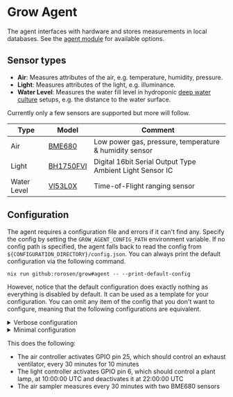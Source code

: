 # Grow Agent

The agent interfaces with hardware and stores measurements in local databases. See the
[agent module](../nix/modules/agent.nix) for available options.

## Sensor types

- **Air**: Measures attributes of the air, e.g. temperature, humidity, pressure.
- **Light**: Measures attributes of the light, e.g. illuminance.
- **Water Level**: Measures the water fill level in hydroponic
  [deep water culture](https://en.wikipedia.org/wiki/Deep_water_culture) setups, e.g. the distance
  to the water surface.

Currently only a few sensors are supported but more will follow.

| Type        | Model                                                                                                    | Comment                                                  |
| ----------- | -------------------------------------------------------------------------------------------------------- | -------------------------------------------------------- |
| Air         | [BME680](https://www.bosch-sensortec.com/media/boschsensortec/downloads/datasheets/bst-bme680-ds001.pdf) | Low power gas, pressure, temperature & humidity sensor   |
| Light       | [BH1750FVI](https://www.mouser.com/datasheet/2/348/bh1750fvi-e-186247.pdf)                               | Digital 16bit Serial Output Type Ambient Light Sensor IC |
| Water Level | [Vl53L0X](https://www.st.com/resource/en/datasheet/vl53l0x.pdf)                                          | Time-of-Flight ranging sensor                            |

## Configuration

The agent requires a configuration file and errors if it can't find any. Specify the config by
setting the `GROW_AGENT_CONFIG_PATH` environment variable. If no config path is specified, the agent
falls back to read the config from `${CONFIGURATION_DIRECTORY}/config.json`. You can always print
the default configuration via the following command.

```shell
nix run github:rorosen/grow#agent -- --print-default-config
```

However, notice that the default configuration does exactly nothing as everything is disabled by
default. It can be used as a template for your configuration. You can omit any item of the config
that you don't want to configure, meaning that the following configurations are equivalent.

<details>
<summary>Verbose configuration</summary>

```json
{
  "i2c_path": "/dev/i2c-1",
  "gpio_path": "/dev/gpiochip0",
  "grow_id": "grow",
  "air": {
    "control": {
      "mode": "Cyclic",
      "pin": 25,
      "on_duration_secs": 600,
      "off_duration_secs": 1800
    },
    "sample": {
      "sample_rate_secs": 1800,
      "sensors": {
        "left": {
          "address": "0x77",
          "model": "Bme680"
        },
        "right": {
          "address": "0x76",
          "model": "Bme680"
        }
      }
    }
  },
  "air_pump_control": {
    "mode": "Off",
    "pin": 0
  },
  "fan": {
    "mode": "Off",
    "pin": 0,
    "on_duration_secs": 0,
    "off_duration_secs": 0
  },
  "light": {
    "control": {
      "mode": "TimeBased",
      "pin": 6,
      "activate_time": "10:00:00",
      "deactivate_time": "22:00:00"
    },
    "sample": {
      "sample_rate_secs": 0,
      "sensors": {}
    }
  },
  "water_level": {
    "control": {
      "mode": "Off",
      "pumps": {}
    },
    "sample": {
      "sample_rate_secs": 0,
      "sensors": {}
    }
  }
}
```

</details>

<details>
<summary>Minimal configuration</summary>

```json
{
  "air": {
    "control": {
      "mode": "Cyclic",
      "pin": 25,
      "on_duration_secs": 600,
      "off_duration_secs": 1800
    },
    "sample": {
      "sample_rate_secs": 1800,
      "sensors": {
        "left": {
          "address": "0x77",
          "model": "Bme680"
        },
        "right": {
          "address": "0x76",
          "model": "Bme680"
        }
      }
    }
  },
  "light": {
    "control": {
      "mode": "TimeBased",
      "pin": 6,
      "activate_time": "10:00:00",
      "deactivate_time": "22:00:00"
    }
  }
}
```

</details>

This does the following:

- The air controller activates GPIO pin 25, which should control an exhaust ventilator, every 30
  minutes for 10 minutes
- The light controller activates GPIO pin 6, which should control a plant lamp, at 10:00:00 UTC and
  deactivates it at 22:00:00 UTC
- The air sampler measures every 30 minutes with two BME680 sensors
